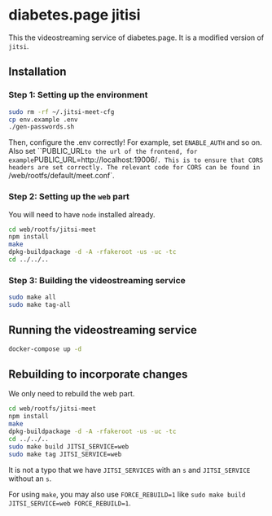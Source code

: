 # diabetes.page jitisi

This the videostreaming service of diabetes.page. It is a modified version of `jitsi`.

## Installation

### Step 1: Setting up the environment

```bash
sudo rm -rf ~/.jitsi-meet-cfg
cp env.example .env
./gen-passwords.sh
```

Then, configure the .env correctly! For example, set `ENABLE_AUTH` and so on. Also set ``PUBLIC_URL` to the url of the frontend, for example `PUBLIC_URL=http://localhost:19006/`. This is to ensure that CORS headers are set correctly. The relevant code for CORS can be found in `/web/rootfs/default/meet.conf`.

### Step 2: Setting up the `web` part

You will need to have `node` installed already.

```bash
cd web/rootfs/jitsi-meet
npm install
make
dpkg-buildpackage -d -A -rfakeroot -us -uc -tc
cd ../../..
```

### Step 3: Building the videostreaming service
```bash
sudo make all
sudo make tag-all
```

## Running the videostreaming service

```bash
docker-compose up -d
```

## Rebuilding to incorporate changes

We only need to rebuild the web part.

```bash
cd web/rootfs/jitsi-meet
npm install
make
dpkg-buildpackage -d -A -rfakeroot -us -uc -tc
cd ../../..
sudo make build JITSI_SERVICE=web
sudo make tag JITSI_SERVICE=web
```

It is not a typo that we have `JITSI_SERVICES` with an `s` and `JITSI_SERVICE` without an `s`.

For using `make`, you may also use `FORCE_REBUILD=1` like `sudo make build JITSI_SERVICE=web FORCE_REBUILD=1`.